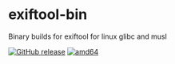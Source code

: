 # exiftool-bin

Binary builds for exiftool for linux glibc and musl


[![GitHub release](https://img.shields.io/github/release/pulsejet/exiftool-bin.svg)](https://GitHub.com/pulsejet/exiftool-bin/releases/)
[![amd64](https://github.com/pulsejet/exiftool-bin/actions/workflows/amd64.yaml/badge.svg)](https://github.com/pulsejet/exiftool-bin/actions/workflows/amd64.yaml)
